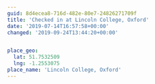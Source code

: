 ```yaml
---
guid: 8d4ecea8-716d-482e-80e7-24826271709f
title: 'Checked in at Lincoln College, Oxford'
date: '2019-07-14T16:57:58+00:00'
changed: '2019-09-24T13:44:20+00:00'


place_geo:
  lat: 51.7532509
  lng: -1.2553075
place_name: 'Lincoln College, Oxford'
---
```


